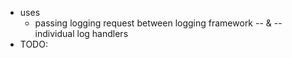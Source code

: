 * uses
  * passing logging request between logging framework -- & -- individual log handlers
* TODO: